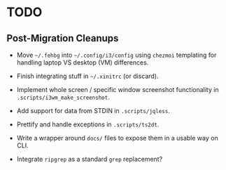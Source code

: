 TODO
====

Post-Migration Cleanups
-----------------------
* Move `~/.fehbg` into `~/.config/i3/config` using `chezmoi` templating for
  handling laptop VS desktop (VM) differences.

* Finish integrating stuff in `~/.xinitrc` (or discard).

* Implement whole screen / specific window screenshot functionality in
  `.scripts/i3wm_make_screenshot`.

* Add support for data from STDIN in `.scripts/jqless`.

* Prettify and handle exceptions in `.scripts/ts2dt`.

* Write a wrapper around `docs/` files to expose them in a usable way on CLI.

* Integrate `ripgrep` as a standard `grep` replacement?
